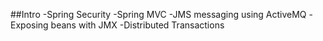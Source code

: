 ##Intro
-Spring Security
-Spring MVC
-JMS messaging using ActiveMQ
-Exposing beans with JMX
-Distributed Transactions

